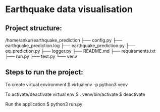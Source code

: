 Earthquake data visualisation
=============================

Project structure:
------------------

/home/ankur/earthquake_prediction
├── config.py
├── earthquake_prediction.log
├── earthquake_prediction.py
├── eq_prediction.py
├── logger.py
├── README.md
├── requirements.txt
├── run.py
├── test.py
└── venv

Steps to run the project:
-------------------------

To create virtual environment
$ virtualenv -p python3 venv

To activate/deactivate virtual env
$ . venv/bin/activate
$ deactivate

Run the application
$ python3 run.py
